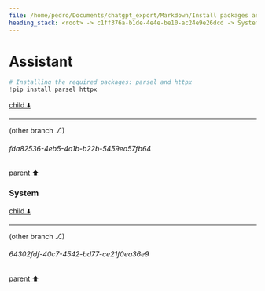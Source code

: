 ```yaml
---
file: /home/pedro/Documents/chatgpt_export/Markdown/Install packages and fetch data.md
heading_stack: <root> -> c1ff376a-b1de-4e4e-be10-ac24e9e26dcd -> System -> 23d672ad-afa9-4580-b523-3e1da45c3c14 -> System -> aaa24da6-99b7-4a01-a243-ce1654961a53 -> User -> 50bed3b9-cb7c-46d1-9747-9d73a68ad334 -> Assistant
---
```

# Assistant

```python
# Installing the required packages: parsel and httpx
!pip install parsel httpx
```

[child ⬇️](#fda82536-4eb5-4a1b-b22b-5459ea57fb64)

---

(other branch ⎇)
###### fda82536-4eb5-4a1b-b22b-5459ea57fb64
[parent ⬆️](#50bed3b9-cb7c-46d1-9747-9d73a68ad334)
### System

[child ⬇️](#64302fdf-40c7-4542-bd77-ce21f0ea36e9)

---

(other branch ⎇)
###### 64302fdf-40c7-4542-bd77-ce21f0ea36e9
[parent ⬆️](#fda82536-4eb5-4a1b-b22b-5459ea57fb64)
